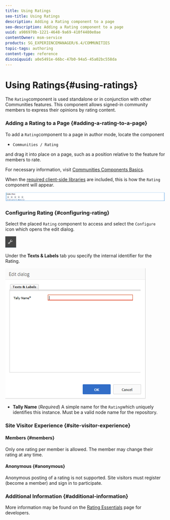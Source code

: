 ```yaml
---
title: Using Ratings
seo-title: Using Ratings
description: Adding a Rating component to a page
seo-description: Adding a Rating component to a page
uuid: a986970b-1221-4648-9a69-410f4480e0ae
contentOwner: msm-service
products: SG_EXPERIENCEMANAGER/6.4/COMMUNITIES
topic-tags: authoring
content-type: reference
discoiquuid: a0e5491e-66bc-47b0-94a5-45a02bc558da
---
```


# Using Ratings{#using-ratings}

The `Rating`component is used standalone or in conjunction with other Communities features. This component allows signed-in community members to express their opinions by rating content.

### Adding a Rating to a Page {#adding-a-rating-to-a-page}

To add a `Rating`component to a page in author mode, locate the component

* `Communities / Rating`

and drag it into place on a page, such as a position relative to the feature for members to rate.

For necessary information, visit [Communities Components Basics](../../communities/using/basics.md).

When the [required client-side libraries](../../communities/using/rating-basics.md#essentials-for-client-side) are included, this is how the `Rating` component will appear.

![](assets/chlimage_1-493.png)

### Configuring Rating {#configuring-rating}

Select the placed `Rating` component to access and select the `Configure` icon which opens the edit dialog.

![](assets/chlimage_1-494.png)

Under the **Texts & Labels** tab you specify the internal identifier for the Rating.

![](assets/chlimage_1-495.png)

* **Tally Name** 
  (*Required*) A simple name for the `Rating`which uniquely identifies this instance. Must be a valid node name for the repository.

### Site Visitor Experience {#site-visitor-experience}

#### Members {#members}

Only one rating per member is allowed. The member may change their rating at any time.

#### Anonymous {#anonymous}

Anonymous posting of a rating is not supported. Site visitors must register (become a member) and sign in to participate.

### Additional Information {#additional-information}

More information may be found on the [Rating Essentials](../../communities/using/rating-basics.md) page for developers.

